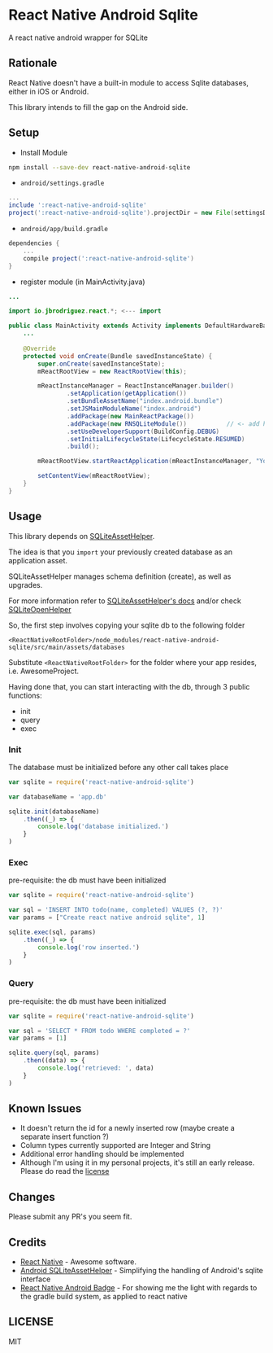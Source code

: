 # React Native Android Sqlite

A react native android wrapper for SQLite

## Rationale

React Native doesn't have a built-in module to access Sqlite databases, either in iOS or Android.

This library intends to fill the gap on the Android side.

## Setup

* Install Module

```bash
npm install --save-dev react-native-android-sqlite
```

* `android/settings.gradle`

```gradle
...
include ':react-native-android-sqlite'
project(':react-native-android-sqlite').projectDir = new File(settingsDir, '../node_modules/react-native-android-sqlite')
```

* `android/app/build.gradle`

```gradle
dependencies {
	...
	compile project(':react-native-android-sqlite')
}
```

* register module (in MainActivity.java)

```java
...

import io.jbrodriguez.react.*; <--- import 

public class MainActivity extends Activity implements DefaultHardwareBackBtnHandler {
	...
	
    @Override
    protected void onCreate(Bundle savedInstanceState) {
        super.onCreate(savedInstanceState);
        mReactRootView = new ReactRootView(this);

        mReactInstanceManager = ReactInstanceManager.builder()
                .setApplication(getApplication())
                .setBundleAssetName("index.android.bundle")
                .setJSMainModuleName("index.android")
                .addPackage(new MainReactPackage())
                .addPackage(new RNSQLiteModule())           // <- add heree
                .setUseDeveloperSupport(BuildConfig.DEBUG)
                .setInitialLifecycleState(LifecycleState.RESUMED)
                .build();

        mReactRootView.startReactApplication(mReactInstanceManager, "YourProject", null);

        setContentView(mReactRootView);
    }	
}
```

## Usage

This library depends on [SQLiteAssetHelper](https://github.com/jgilfelt/android-sqlite-asset-helper).

The idea is that you `import` your previously created database as an application asset.

SQLiteAssetHelper manages schema definition (create), as well as upgrades.

For more information refer to [SQLiteAssetHelper's docs](https://github.com/jgilfelt/android-sqlite-asset-helper) and/or check [SQLiteOpenHelper](http://developer.android.com/reference/android/database/sqlite/SQLiteOpenHelper.html)

So, the first step involves copying your sqlite db to the following folder

```
<ReactNativeRootFolder>/node_modules/react-native-android-sqlite/src/main/assets/databases
```

Substitute `<ReactNativeRootFolder>` for the folder where your app resides, i.e. AwesomeProject.

Having done that, you can start interacting with the db, through 3 public functions:

- init
- query
- exec

### Init
The database must be initialized before any other call takes place

```js
var sqlite = require('react-native-android-sqlite')

var databaseName = 'app.db'

sqlite.init(databaseName)
	.then((_) => {
		console.log('database initialized.')
	}
)

```

### Exec
pre-requisite: the db must have been initialized

```js
var sqlite = require('react-native-android-sqlite')

var sql = 'INSERT INTO todo(name, completed) VALUES (?, ?)'
var params = ["Create react native android sqlite", 1]

sqlite.exec(sql, params)
	.then((_) => {
		console.log('row inserted.')
	}
)

```

### Query
pre-requisite: the db must have been initialized

```js
var sqlite = require('react-native-android-sqlite')

var sql = 'SELECT * FROM todo WHERE completed = ?'
var params = [1]

sqlite.query(sql, params)
	.then((data) => {
		console.log('retrieved: ', data)
	}
)
```

## Known Issues
* It doesn't return the id for a newly inserted row (maybe create a separate insert function ?)
* Column types currently supported are Integer and String
* Additional error handling should be implemented
* Although I'm using it in my personal projects, it's still an early release. Please do read the [license](https://github.com/jbrodriguz/react-native-android-sqlite/README.md)

## Changes
Please submit any PR's you seem fit.

## Credits
* [React Native](https://facebook.github.io/react-native/) - Awesome software.
* [Android SQLiteAssetHelper](https://github.com/jgilfelt/android-sqlite-asset-helper) - Simplifying the handling of Android's sqlite interface
* [React Native Android Badge](https://github.com/jhen0409/react-native-android-badge) - For showing me the light with regards to the gradle build system, as applied to react native

## LICENSE

MIT